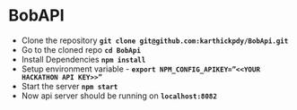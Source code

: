 # BobAPI
- Clone the repository **``` git clone git@github.com:karthickpdy/BobApi.git ```**
- Go to the cloned repo **``` cd BobApi ```**
- Install Dependencies **``` npm install ```**
- Setup environment variable - **``` export NPM_CONFIG_APIKEY=”<<YOUR HACKATHON API KEY>>” ```**
- Start the server **``` npm start ```**
- Now api server should be running on **``` localhost:8082 ```**
